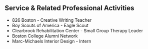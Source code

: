 ## Service & Related Professional Activities

* 826 Boston - Creative Writing Teacher
* Boy Scouts of America - Eagle Scout
* Clearbrook Rehabilitation Center - Small Group Therapy Leader
* Boston College Alumni Network
* Marc-Michaels Interior Design - Intern 
